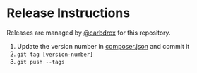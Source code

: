 # Release Instructions

Releases are managed by [@carbdrox](https://github.com/carbdrox) for this repository.

1. Update the version number in [composer.json](./composer.json) and commit it
2. `git tag [version-number]`
3. `git push --tags`
